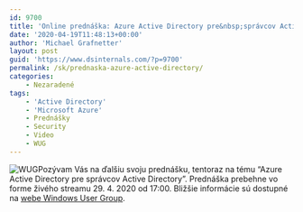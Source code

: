 ```yaml
---
id: 9700
title: 'Online prednáška: Azure Active Directory pre&nbsp;správcov Active Directory'
date: '2020-04-19T11:48:13+00:00'
author: 'Michael Grafnetter'
layout: post
guid: 'https://www.dsinternals.com/?p=9700'
permalink: /sk/prednaska-azure-active-directory/
categories:
    - Nezaradené
tags:
    - 'Active Directory'
    - 'Microsoft Azure'
    - Prednášky
    - Security
    - Video
    - WUG
---
```


![WUG](https://www.dsinternals.com/wp-content/uploads/wug.png)Pozývam Vás na ďalšiu svoju prednášku, tentoraz na tému “Azure Active Directory pre správcov Active Directory”. Prednáška prebehne vo forme živého streamu 29. 4. 2020 od 17:00. Bližšie informácie sú dostupné na [webe Windows User Group](https://wug.cz/online/akce/1266-Azure-Active-Directory-pro-spravce-Active-Directory).